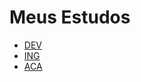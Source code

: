 # Meus Estudos

- [DEV](https://github.com/aldiney-moreira/my-studies/tree/main/dev)
- [ING](https://github.com/aldiney-moreira/my-studies/tree/main/eng)
- [ACA](https://github.com/aldiney-moreira/my-studies/tree/main/aca)

